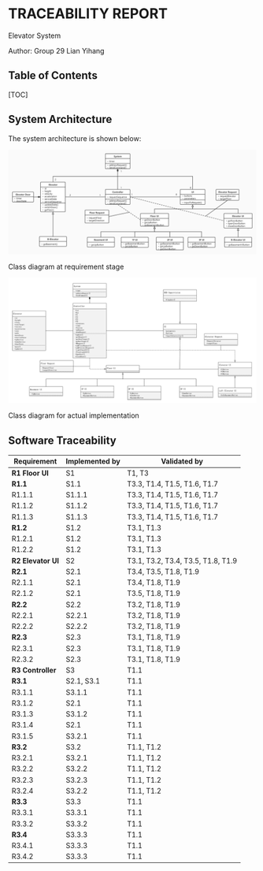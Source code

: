 # TRACEABILITY REPORT

Elevator System

Author: Group 29  Lian Yihang



## Table of Contents 

[TOC]

## System Architecture

The system architecture is shown below:

![class_diagram_REQ](class_diagram_REQ.jpg)

Class diagram at requirement stage

![class_dia_DEV](./class_diagram_DEV.png)

Class diagram for actual implementation



## Software Traceability

| Requirement        | Implemented by | Validated by                       |
| ------------------ | -------------- | ---------------------------------- |
| **R1 Floor UI**    | S1             | T1, T3                             |
| **R1.1**           | S1.1           | T3.3, T1.4, T1.5, T1.6, T1.7       |
| R1.1.1             | S1.1.1         | T3.3, T1.4, T1.5, T1.6, T1.7       |
| R1.1.2             | S1.1.2         | T3.3, T1.4, T1.5, T1.6, T1.7       |
| R1.1.3             | S1.1.3         | T3.3, T1.4, T1.5, T1.6, T1.7       |
| **R1.2**           | S1.2           | T3.1, T1.3                         |
| R1.2.1             | S1.2           | T3.1, T1.3                         |
| R1.2.2             | S1.2           | T3.1, T1.3                         |
| **R2 Elevator UI** | S2             | T3.1, T3.2, T3.4, T3.5, T1.8, T1.9 |
| **R2.1**           | S2.1           | T3.4, T3.5, T1.8, T1.9             |
| R2.1.1             | S2.1           | T3.4, T1.8, T1.9                   |
| R2.1.2             | S2.1           | T3.5, T1.8, T1.9                   |
| **R2.2**           | S2.2           | T3.2, T1.8, T1.9                   |
| R2.2.1             | S2.2.1         | T3.2, T1.8, T1.9                   |
| R2.2.2             | S2.2.2         | T3.2, T1.8, T1.9                   |
| **R2.3**           | S2.3           | T3.1, T1.8, T1.9                   |
| R2.3.1             | S2.3           | T3.1, T1.8, T1.9                   |
| R2.3.2             | S2.3           | T3.1, T1.8, T1.9                   |
| **R3 Controller**  | S3             | T1.1                               |
| **R3.1**           | S2.1, S3.1     | T1.1                               |
| R3.1.1             | S3.1.1         | T1.1                               |
| R3.1.2             | S2.1           | T1.1                               |
| R3.1.3             | S3.1.2         | T1.1                               |
| R3.1.4             | S2.1           | T1.1                               |
| R3.1.5             | S3.2.1         | T1.1                               |
| **R3.2**           | S3.2           | T1.1, T1.2                         |
| R3.2.1             | S3.2.1         | T1.1, T1.2                         |
| R3.2.2             | S3.2.2         | T1.1, T1.2                         |
| R3.2.3             | S3.2.3         | T1.1, T1.2                         |
| R3.2.4             | S3.2.2         | T1.1, T1.2                         |
| **R3.3**           | S3.3           | T1.1                               |
| R3.3.1             | S3.3.1         | T1.1                               |
| R3.3.2             | S3.3.2         | T1.1                               |
| **R3.4**           | S3.3.3         | T1.1                               |
| R3.4.1             | S3.3.3         | T1.1                               |
| R3.4.2             | S3.3.3         | T1.1                               |
